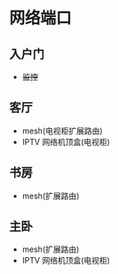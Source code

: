 # 网络端口

## 入户门

- ~~监控~~

## 客厅

- mesh(电视柜扩展路由)
- IPTV 网络机顶盒(电视柜)

## 书房

- mesh(扩展路由)

## 主卧

- mesh(扩展路由)
- IPTV 网络机顶盒(电视柜)
